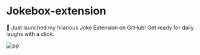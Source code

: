 # Jokebox-extension
🚀 Just launched my hilarious Joke Extension on GitHub! Get ready for daily laughs with a click. 

 ![pp](https://github.com/rajpattanaik/Jokebox-extension/assets/82193660/2d425afa-e7dc-421c-be82-d266cc1c3809)
